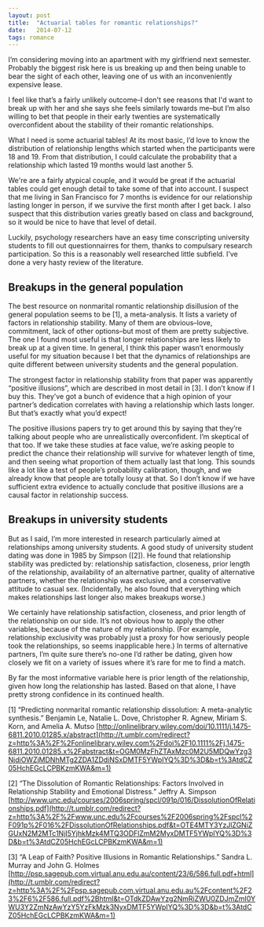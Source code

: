 ```yaml
---
layout: post
title:  "Actuarial tables for romantic relationships?"
date:   2014-07-12
tags: romance
---
```


I’m considering moving into an apartment with my girlfriend next semester. Probably the biggest risk here is us breaking up and then being unable to bear the sight of each other, leaving one of us with an inconveniently expensive lease.

I feel like that’s a fairly unlikely outcome–I don't see reasons that I'd want to break up with her and she says she feels similarly towards me–but I’m also willing to bet that people in their early twenties are systematically overconfident about the stability of their romantic relationships.

What I need is some actuarial tables! At its most basic, I’d love to know the distribution of relationship lengths which started when the participants were 18 and 19\. From that distribution, I could calculate the probability that a relationship which lasted 19 months would last another 5.

We're are a fairly atypical couple, and it would be great if the actuarial tables could get enough detail to take some of that into account. I suspect that me living in San Francisco for 7 months is evidence for our relationship lasting longer in person, if we survive the first month after I get back. I also suspect that this distribution varies greatly based on class and background, so it would be nice to have that level of detail.

Luckily, psychology researchers have an easy time conscripting university students to fill out questionnairres for them, thanks to compulsary research participation. So this is a reasonably well researched little subfield. I’ve done a very hasty review of the literature.

## Breakups in the general population

The best resource on nonmarital romantic relationship disillusion of the general population seems to be [1], a meta-analysis. It lists a variety of factors in relationship stability. Many of them are obvious–love, commitment, lack of other options–but most of them are pretty subjective. The one I found most useful is that longer relationships are less likely to break up at a given time. In general, I think this paper wasn’t enormously useful for my situation because I bet that the dynamics of relationships are quite different between university students and the general population.

The strongest factor in relationship stability from that paper was apparently “positive illusions”, which are described in most detail in [3]. I don’t know if I buy this. They’ve got a bunch of evidence that a high opinion of your partner’s dedication correlates with having a relationship which lasts longer. But that’s exactly what you’d expect!

The positive illusions papers try to get around this by saying that they’re talking about people who are unrealistically overconfident. I’m skeptical of that too. If we take these studies at face value, we’re asking people to predict the chance their relationship will survive for whatever length of time, and then seeing what proportion of them actually last that long. This sounds like a lot like a test of people’s probability calibration, though, and we already know that people are totally lousy at that. So I don’t know if we have sufficient extra evidence to actually conclude that positive illusions are a causal factor in relationship success.

## Breakups in university students

But as I said, I’m more interested in research particularly aimed at relationships among university students. A good study of university student dating was done in 1985 by Simpson ([2]). He found that relationship stability was predicted by: relationship satisfaction, closeness, prior length of the relationship, availability of an alternative partner, quality of alternative partners, whether the relationship was exclusive, and a conservative attitude to casual sex. (Incidentally, he also found that everything which makes relationships last longer also makes breakups worse.)

We certainly have relationship satisfaction, closeness, and prior length of the relationship on our side. It’s not obvious how to apply the other variables, because of the nature of my relationship. (For example, relationship exclusivity was probably just a proxy for how seriously people took the relationships, so seems inapplicable here.) In terms of alternative partners, I’m quite sure there’s no-one I’d rather be dating, given how closely we fit on a variety of issues where it’s rare for me to find a match.

By far the most informative variable here is prior length of the relationship, given how long the relationship has lasted. Based on that alone, I have pretty strong confidence in its continued health.

[1] “Predicting nonmarital romantic relationship dissolution: A meta-analytic synthesis.” Benjamin Le, Natalie L. Dove, Christopher R. Agnew, Miriam S. Korn, and Amelia A. Mutso [http://onlinelibrary.wiley.com/doi/10.1111/j.1475-6811.2010.01285.x/abstract](http://t.umblr.com/redirect?z=http%3A%2F%2Fonlinelibrary.wiley.com%2Fdoi%2F10.1111%2Fj.1475-6811.2010.01285.x%2Fabstract&t=OGM0MzFhZTAxMzc0M2U5MDQwYzg3NjdiOWZjMDNhMTg2ZDA1ZDdiNSxDMTF5YWpIYQ%3D%3D&b=t%3AtdCZ05HchEGcLCPBKzmKWA&m=1)

[2] “The Dissolution of Romantic Relationships: Factors Involved in Relationship Stability and Emotional Distress.” Jeffry A. Simpson [http://www.unc.edu/courses/2006spring/spcl/091p/016/DissolutionOfRelationships.pdf](http://t.umblr.com/redirect?z=http%3A%2F%2Fwww.unc.edu%2Fcourses%2F2006spring%2Fspcl%2F091p%2F016%2FDissolutionOfRelationships.pdf&t=OTE4MTY3YzJlZGNiZGUxN2M2MTc1NjI5YjhkMzk4MTQ3ODFlZmM2MyxDMTF5YWpIYQ%3D%3D&b=t%3AtdCZ05HchEGcLCPBKzmKWA&m=1)

[3] “A Leap of Faith? Positive Illusions in Romantic Relationships.” Sandra L. Murray and John G. Holmes [http://psp.sagepub.com.virtual.anu.edu.au/content/23/6/586.full.pdf+html](http://t.umblr.com/redirect?z=http%3A%2F%2Fpsp.sagepub.com.virtual.anu.edu.au%2Fcontent%2F23%2F6%2F586.full.pdf%2Bhtml&t=OTdkZDAwYzg2NmRiZWU0ZDJmZmI0YWU3Y2ZmNzAwYzY5YzFkMzk3NyxDMTF5YWpIYQ%3D%3D&b=t%3AtdCZ05HchEGcLCPBKzmKWA&m=1)
